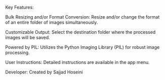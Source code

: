 Key Features:

Bulk Resizing and/or Format Conversion: Resize and/or change the format of an entire folder of images simultaneously.

Customizable Output: Select the destination folder where the processed images will be saved.

Powered by PIL: Utilizes the Python Imaging Library (PIL) for robust image processing.

User Instructions: Detailed instructions are available in the app menu.

Developer: Created by Sajjad Hoseini
